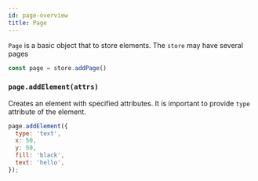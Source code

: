 ```yaml
---
id: page-overview
title: Page
---
```


`Page` is a basic object that to store elements. The `store` may have several pages

```js
const page = store.addPage()
```


### `page.addElement(attrs)`

Creates an element with specified attributes. It is important to provide `type` attribute of the element.

```js
page.addElement({
  type: 'text',
  x: 50,
  y: 50,
  fill: 'black',
  text: 'hello',
});
```